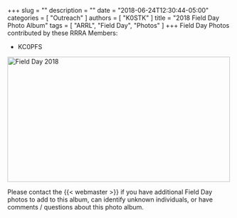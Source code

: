 +++
slug = ""
description = ""
date = "2018-06-24T12:30:44-05:00"
categories = [ "Outreach" ]
authors = [ "K0STK" ]
title = "2018 Field Day Photo Album"
tags = [ "ARRL", "Field Day", "Photos" ]
+++
Field Day Photos contributed by these RRRA Members:

* KC0PFS

<!--more-->
<a data-flickr-embed="true" href="https://www.flickr.com/photos/rrra-fargo/albums/72157670464943768" title="Field Day 2018"><img src="https://farm2.staticflickr.com/1833/42084272645_aff9e2beb0.jpg" width="500" height="281" alt="Field Day 2018"></a><script async src="//embedr.flickr.com/assets/client-code.js" charset="utf-8"></script>

Please contact the {{< webmaster >}} if you have additional Field Day photos
to add to this album, can identify unknown individuals, or have comments / questions about this photo album.
